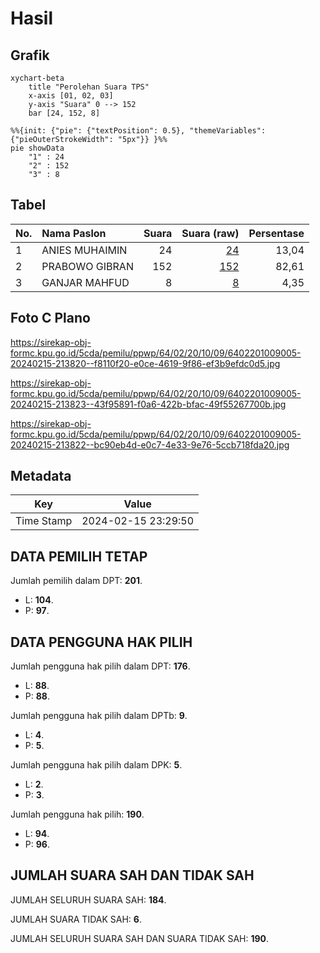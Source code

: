 # Hasil

## Grafik

```mermaid
xychart-beta
    title "Perolehan Suara TPS"
    x-axis [01, 02, 03]
    y-axis "Suara" 0 --> 152
    bar [24, 152, 8]
```

```mermaid
%%{init: {"pie": {"textPosition": 0.5}, "themeVariables": {"pieOuterStrokeWidth": "5px"}} }%%
pie showData
    "1" : 24
    "2" : 152
    "3" : 8
```

## Tabel

| No. | Nama Paslon    | Suara | Suara (raw) | Persentase |
|:--- |:-------------- | -----:| -----------:| ----------:|
| 1   | ANIES MUHAIMIN | 24    | [24][p-1]   | 13,04      |
| 2   | PRABOWO GIBRAN | 152   | [152][p-2]  | 82,61      |
| 3   | GANJAR MAHFUD  | 8     | [8][p-3]    | 4,35       |


[p-1]: https://github.com/gigit-pemilu/pemilu-2024-64-kalimantan-timur/blob/main/pilpres/hitung-suara/sub/64-kalimantan-timur/sub/02-kutai-kartanegara/sub/20-samboja-barat/sub/1009-amborawang-laut/sub/005-tps/sub/paslon-1.txt
[p-2]: https://github.com/gigit-pemilu/pemilu-2024-64-kalimantan-timur/blob/main/pilpres/hitung-suara/sub/64-kalimantan-timur/sub/02-kutai-kartanegara/sub/20-samboja-barat/sub/1009-amborawang-laut/sub/005-tps/sub/paslon-2.txt
[p-3]: https://github.com/gigit-pemilu/pemilu-2024-64-kalimantan-timur/blob/main/pilpres/hitung-suara/sub/64-kalimantan-timur/sub/02-kutai-kartanegara/sub/20-samboja-barat/sub/1009-amborawang-laut/sub/005-tps/sub/paslon-3.txt

## Foto C Plano

https://sirekap-obj-formc.kpu.go.id/5cda/pemilu/ppwp/64/02/20/10/09/6402201009005-20240215-213820--f8110f20-e0ce-4619-9f86-ef3b9efdc0d5.jpg

https://sirekap-obj-formc.kpu.go.id/5cda/pemilu/ppwp/64/02/20/10/09/6402201009005-20240215-213823--43f95891-f0a6-422b-bfac-49f55267700b.jpg

https://sirekap-obj-formc.kpu.go.id/5cda/pemilu/ppwp/64/02/20/10/09/6402201009005-20240215-213822--bc90eb4d-e0c7-4e33-9e76-5ccb718fda20.jpg


## Metadata

| Key        | Value               |
| ---------- | ------------------- |
| Time Stamp | 2024-02-15 23:29:50 |


## DATA PEMILIH TETAP

Jumlah pemilih dalam DPT: **201**.
 * L: **104**.
 * P: **97**.

## DATA PENGGUNA HAK PILIH

Jumlah pengguna hak pilih dalam DPT: **176**.
 * L: **88**.
 * P: **88**.

Jumlah pengguna hak pilih dalam DPTb: **9**.
 * L: **4**.
 * P: **5**.

Jumlah pengguna hak pilih dalam DPK: **5**.
 * L: **2**.
 * P: **3**.

Jumlah pengguna hak pilih: **190**.
 * L: **94**.
 * P: **96**.

## JUMLAH SUARA SAH DAN TIDAK SAH

JUMLAH SELURUH SUARA SAH: **184**.

JUMLAH SUARA TIDAK SAH: **6**.

JUMLAH SELURUH SUARA SAH DAN SUARA TIDAK SAH: **190**.


